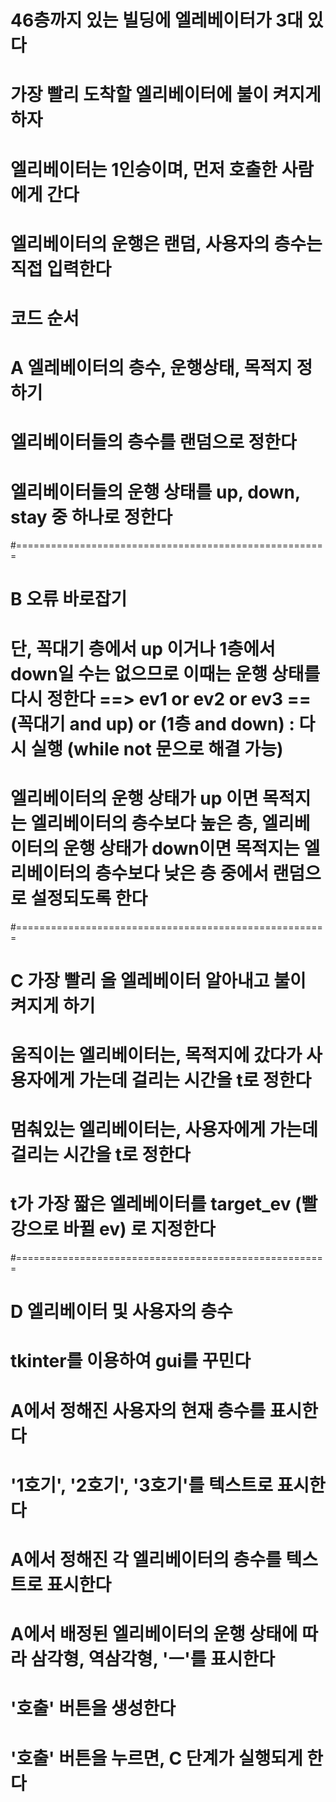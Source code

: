 # 46층까지 있는 빌딩에 엘레베이터가 3대 있다
# 가장 빨리 도착할 엘리베이터에 불이 켜지게 하자
# 엘리베이터는 1인승이며, 먼저 호출한 사람에게 간다
# 엘리베이터의 운행은 랜덤, 사용자의 층수는 직접 입력한다


# 코드 순서

# A 엘레베이터의 층수, 운행상태, 목적지 정하기

# 엘리베이터들의 층수를 랜덤으로 정한다
# 엘리베이터들의 운행 상태를 up, down, stay 중 하나로 정한다

#======================================================

# B 오류 바로잡기

# 단, 꼭대기 층에서 up 이거나 1층에서 down일 수는 없으므로 이때는 운행 상태를 다시 정한다 ==> ev1 or ev2 or ev3 == (꼭대기 and up) or (1층 and down) : 다시 실행 (while not 문으로 해결 가능)
# 엘리베이터의 운행 상태가 up 이면 목적지는 엘리베이터의 층수보다 높은 층, 엘리베이터의 운행 상태가 down이면 목적지는 엘리베이터의 층수보다 낮은 층 중에서 랜덤으로 설정되도록 한다

#======================================================

# C 가장 빨리 올 엘레베이터 알아내고 불이 켜지게 하기

# 움직이는 엘리베이터는, 목적지에 갔다가 사용자에게 가는데 걸리는 시간을 t로 정한다
# 멈춰있는 엘리베이터는, 사용자에게 가는데 걸리는 시간을 t로 정한다
# t가 가장 짧은 엘레베이터를 target_ev (빨강으로 바뀔 ev) 로 지정한다

#======================================================

# D 엘리베이터 및 사용자의 층수

# tkinter를 이용하여 gui를 꾸민다
# A에서 정해진 사용자의 현재 층수를 표시한다
# '1호기', '2호기', '3호기'를 텍스트로 표시한다
# A에서 정해진 각 엘리베이터의 층수를 텍스트로 표시한다
# A에서 배정된 엘리베이터의 운행 상태에 따라 삼각형, 역삼각형, 'ㅡ'를 표시한다
# '호출' 버튼을 생성한다
# '호출' 버튼을 누르면, C 단계가 실행되게 한다
